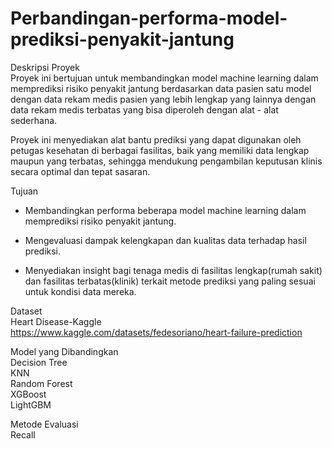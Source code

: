 # Perbandingan-performa-model-prediksi-penyakit-jantung

Deskripsi Proyek  
Proyek ini bertujuan untuk membandingkan model machine learning dalam memprediksi risiko penyakit jantung berdasarkan data pasien satu model dengan data rekam medis pasien yang lebih lengkap yang lainnya dengan data rekam medis terbatas yang bisa diperoleh dengan alat - alat sederhana.

Proyek ini menyediakan alat bantu prediksi yang dapat digunakan oleh petugas kesehatan di berbagai fasilitas, baik yang memiliki data lengkap maupun yang terbatas, sehingga mendukung pengambilan keputusan klinis secara optimal dan tepat sasaran.

Tujuan  
* Membandingkan performa beberapa model machine learning dalam memprediksi risiko penyakit jantung.

* Mengevaluasi dampak kelengkapan dan kualitas data terhadap hasil prediksi.

* Menyediakan insight bagi tenaga medis di fasilitas lengkap(rumah sakit) dan fasilitas terbatas(klinik) terkait metode prediksi yang paling sesuai untuk kondisi data mereka.

Dataset  
Heart Disease-Kaggle  
https://www.kaggle.com/datasets/fedesoriano/heart-failure-prediction  

Model yang Dibandingkan  
Decision Tree  
KNN  
Random Forest  
XGBoost  
LightGBM  

Metode Evaluasi  
Recall  

